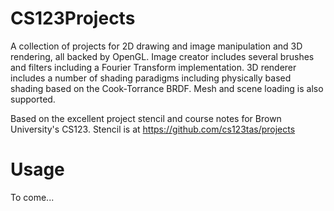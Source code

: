 # CS123Projects
A collection of projects for 2D drawing and image manipulation and 3D rendering, all backed by OpenGL. Image creator includes several brushes and filters including a Fourier Transform implementation.
3D renderer includes a number of shading paradigms including physically based shading based on the Cook-Torrance BRDF. Mesh and scene loading is also supported.

Based on the excellent project stencil and course notes for Brown University's CS123. Stencil is at https://github.com/cs123tas/projects

# Usage
To come...
